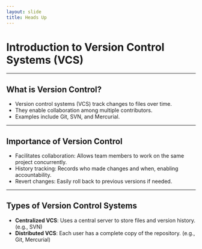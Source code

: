 ```yaml
---
layout: slide
title: Heads Up
---
```


# Introduction to Version Control Systems (VCS)

---

## What is Version Control?

- Version control systems (VCS) track changes to files over time.
- They enable collaboration among multiple contributors.
- Examples include Git, SVN, and Mercurial.

---

## Importance of Version Control

- Facilitates collaboration: Allows team members to work on the same project concurrently.
- History tracking: Records who made changes and when, enabling accountability.
- Revert changes: Easily roll back to previous versions if needed.

---

## Types of Version Control Systems

- **Centralized VCS**: Uses a central server to store files and version history. (e.g., SVN)
- **Distributed VCS**: Each user has a complete copy of the repository. (e.g., Git, Mercurial)